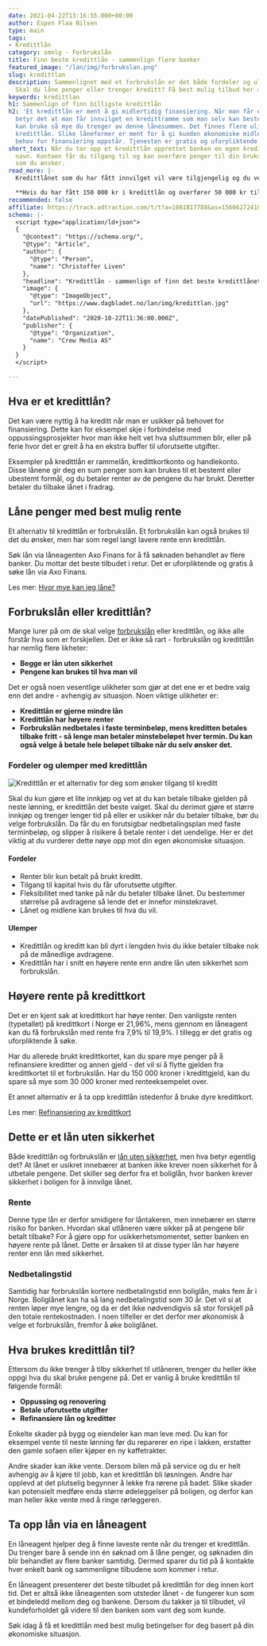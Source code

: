```yaml
---
date: 2021-04-22T13:16:55.000+00:00
author: Espen Flaa Nilsen
type: main
tags:
- Kredittlån
category: smnlg - Forbrukslån
title: Finn beste kredittlån - sammenlign flere banker
featured_image: "/lan/img/forbrukslan.png"
slug: kredittlan
description: Sammenlignet med et forbrukslån er det både fordeler og ulemper med kredittlån.
  Skal du låne penger eller trenger kreditt? Få best mulig tilbud her ☑️
keywords: kredittlan
h1: Sammenlign of finn billigste kredittlån
h2: 'Et kredittlån er ment å gi midlertidig finansiering. Når man får et kredittlån,
  betyr det at man får innvilget en kredittramme som man selv kan bestemme over. Du
  kan bruke så mye du trenger av denne lånesummen. Det finnes flere ulike former for
  kredittlån. Slike låneformer er ment for å gi kunden økonomiske midler når et midlertidig
  behov for finansiering oppstår. Tjenesten er gratis og uforpliktende. '
short_text: Når du tar opp et kredittlån opprettet banken en egen kredittkonto i ditt
  navn. Kontoen får du tilgang til og kan overføre penger til din bruks eller lønnskonto
  som du ønsker.
read_more: |-
  Kredittlånet som du har fått innvilget vil være tilgjengelig og du velger selv hvor mye du ønsker å overføre til din egen konto.

  **Hvis du har fått 150 000 kr i kredittlån og overfører 50 000 kr til din egen konto vil det da gjenstå 100 000 kr på kredittlånet.  Du betaler kun renter av de pengene du har brukt.**
recommended: false
affiliate: https://track.adtraction.com/t/t?a=1081817788&as=1560627241&t=2&tk=1
schema: |-
  <script type="application/ld+json">
  {
    "@context": "https://schema.org/",
    "@type": "Article",
    "author": {
      "@type": "Person",
      "name": "Christoffer Liven"
    },
    "headline": "Kredittlån - sammenlign of finn det beste kredittlånet",
    "image": {
      "@type": "ImageObject",
      "url": "https://www.dagbladet.no/lan/img/kredittlan.jpg"
    },
    "datePublished": "2020-10-22T11:36:00.000Z",
    "publisher": {
      "@type": "Organization",
      "name": "Crew Media AS"
    }
  }
  </script>

---
```

## Hva er et kredittlån?

Det kan være nyttig å ha kreditt når man er usikker på behovet for finansiering. Dette kan for eksempel skje i forbindelse med oppussingsprosjekter hvor man ikke helt vet hva sluttsummen blir, eller på ferie hvor det er greit å ha en ekstra buffer til uforutsette utgifter.

<quote>Eksempler på kredittlån er rammelån, kredittkortkonto og handlekonto. Disse lånene gir deg en sum penger som kan brukes til et bestemt eller ubestemt formål, og du betaler renter av de pengene du har brukt. Deretter betaler du tilbake lånet i fradrag.</quote>

## Låne penger med best mulig rente

Et alternativ til kredittlån er forbrukslån. Et forbrukslån kan også brukes til det du ønsker, men har som regel langt lavere rente enn kredittlån.

Søk lån via låneagenten Axo Finans for å få søknaden behandlet av flere banker. Du mottar det beste tilbudet i retur. Det er uforpliktende og gratis å søke lån via Axo Finans.

Les mer: [Hvor mye kan jeg låne?](https://www.dagbladet.no/lan/hvor-mye-kan-jeg-lane)

## Forbrukslån eller kredittlån?

Mange lurer på om de skal velge [forbrukslån](https://www.dagbladet.no/forbrukslan) eller kredittlån, og ikke alle forstår hva som er forskjellen. Det er ikke så rart - forbrukslån og kredittlån har nemlig flere likheter:

* **Begge er lån uten sikkerhet**
* **Pengene kan brukes til hva man vil**

Det er også noen vesentlige ulikheter som gjør at det ene er et bedre valg enn det andre - avhengig av situasjon. Noen viktige ulikheter er:

* **Kredittlån er gjerne mindre lån**
* **Kredittlån har høyere renter**
* **Forbrukslån nedbetales i faste terminbeløp, mens kreditten betales tilbake fritt - så lenge man betaler minstebeløpet hver termin. Du kan også velge å betale hele beløpet tilbake når du selv ønsker det.**

### Fordeler og ulemper med kredittlån

![Kredittlån er et alternativ for deg som ønsker tilgang til kreditt](/lan/img/kredittlan.jpg "Kredittlån - betal kun renter på de pengene du har brukt")

Skal du kun gjøre et lite innkjøp og vet at du kan betale tilbake gjelden på neste lønning, er kredittlån det beste valget. Skal du derimot gjøre et større innkjøp og trenger lenger tid på eller er usikker når du betaler tilbake, bør du velge forbrukslån. Da får du en forutsigbar nedbetalingsplan med faste terminbeløp, og slipper å risikere å betale renter i det uendelige. Her er det viktig at du vurderer dette nøye opp mot din egen økonomiske situasjon.

#### Fordeler

* Renter blir kun betalt på brukt kreditt.
* Tilgang til kapital hvis du får uforutsette utgifter.
* Fleksibilitet med tanke på når du betaler tilbake lånet. Du bestemmer størrelse på avdragene så lende det er innefor minstekravet.
* Lånet og midlene kan brukes til hva du vil.

#### Ulemper

* Kredittlån og kreditt kan bli dyrt i lengden hvis du ikke betaler tilbake nok på de månedlige avdragene.
* Kredittlån har i snitt en høyere rente enn andre lån uten sikkerhet som forbrukslån.

<content-btn text="SØK HER" :url="affiliate" rel="nofollow"></content-btn>

## Høyere rente på kredittkort

Det er en kjent sak at kredittkort har høye renter. Den vanligste renten (typetallet) på kredittkort i Norge er 21,96%, mens gjennom en låneagent kan du få forbrukslån med rente fra 7,9% til 19,9%. I tillegg er det gratis og uforpliktende å søke.

Har du allerede brukt kredittkortet, kan du spare mye penger på å refinansiere kreditter og annen gjeld - det vil si å flytte gjelden fra kredittkortet til et forbrukslån. Har du 150 000 kroner i kredittgjeld, kan du spare så mye som 30 000 kroner med renteeksempelet over.

Et annet alternativ er å ta opp kredittlån istedenfor å bruke dyre kredittkort.

Les mer: [Refinansiering av kredittkort](https://www.dagbladet.no/refinansiering/refinansiering-av-kredittkort)

## Dette er et lån uten sikkerhet

Både kredittlån og forbrukslån er [lån uten sikkerhet](https://www.dagbladet.no/forbrukslan/lan-uten-sikkerhet), men hva betyr egentlig det? At lånet er usikret innebærer at banken ikke krever noen sikkerhet for å utbetale pengene. Det skiller seg derfor fra et boliglån, hvor banken krever sikkerhet i boligen for å innvilge lånet.

### Rente

Denne type lån er derfor smidigere for låntakeren, men innebærer en større risiko for banken. Hvordan skal utlåneren være sikker på at pengene blir betalt tilbake? For å gjøre opp for usikkerhetsmomentet, setter banken en høyere rente på lånet. Dette er årsaken til at disse typer lån har høyere renter enn lån med sikkerhet.

### Nedbetalingstid

Samtidig har forbrukslån kortere nedbetalingstid enn boliglån, maks fem år i Norge. Boliglånet kan ha så lang nedbetalingstid som 30 år. Det vil si at renten løper mye lengre, og da er det ikke nødvendigvis så stor forskjell på den totale rentekostnaden. I noen tilfeller er det derfor mer økonomisk å velge et forbrukslån, fremfor å øke boliglånet.

## Hva brukes kredittlån til?

Ettersom du ikke trenger å tilby sikkerhet til utlåneren, trenger du heller ikke oppgi hva du skal bruke pengene på. Det er vanlig å bruke kredittlån til følgende formål:

* **Oppussing og renovering**
* **Betale uforutsette utgifter**
* **Refinansiere lån og kreditter**

Enkelte skader på bygg og eiendeler kan man leve med. Du kan for eksempel vente til neste lønning før du reparerer en ripe i lakken, erstatter den gamle sofaen eller kjøper en ny kaffetrakter.

Andre skader kan ikke vente. Dersom bilen må på service og du er helt avhengig av å kjøre til jobb, kan et kredittlån bli løsningen. Andre har opplevd at det plutselig begynner å lekke fra rørene på badet. Slike skader kan potensielt medføre enda større ødeleggelser på boligen, og derfor kan man heller ikke vente med å ringe rørleggeren.

## Ta opp lån via en låneagent

En låneagent hjelper deg å finne laveste rente når du trenger et kredittlån. Du trenger bare å sende inn én søknad om å låne penger, og søknaden din blir behandlet av flere banker samtidig. Dermed sparer du tid på å kontakte hver enkelt bank og sammenligne tilbudene som kommer i retur.

En låneagent presenterer det beste tilbudet på kredittlån for deg innen kort tid. Det er altså ikke låneagenten som utsteder lånet - de fungerer kun som et bindeledd mellom deg og bankene. Dersom du takker ja til tilbudet, vil kundeforholdet gå videre til den banken som vant deg som kunde.

Søk idag å få et kredittlån med best mulig betingelser for deg basert på din økonomiske situasjon.

<content-btn text="SØK HER" :url="affiliate" rel="nofollow"></content-btn>